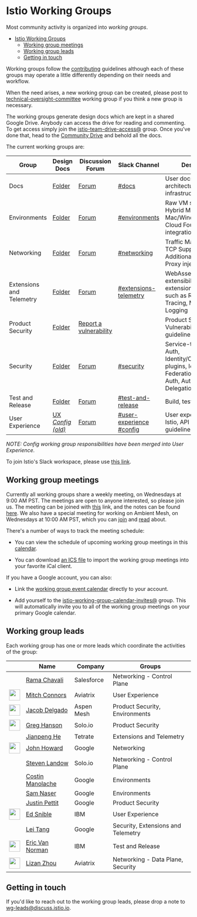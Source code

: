 # Istio Working Groups

Most community activity is organized into *working groups*.

- [Istio Working Groups](#istio-working-groups)
  - [Working group meetings](#working-group-meetings)
  - [Working group leads](#working-group-leads)
  - [Getting in touch](#getting-in-touch)

Working groups follow the [contributing](CONTRIBUTING.md) guidelines although each of these groups may operate a little differently depending on
their needs and workflow.

When the need arises, a new working group can be created, please post to [technical-oversight-committee](https://discuss.istio.io/c/technical-oversight-committee)
working group if you think a new group is necessary.

The working groups generate design docs which are kept in a shared Google Drive.
Anybody can access the drive for reading and commenting. To get access simply join the
[istio-team-drive-access@](https://groups.google.com/forum/#!forum/istio-team-drive-access) group.
Once you've done that, head to the [Community Drive](https://drive.google.com/drive/folders/0ADmbrU7ueGOUUk9PVA) and
behold all the docs.

The current working groups are:

| Group | Design Docs | Discussion Forum | Slack Channel | Description
|-------|-------------|-------|-------|------------
| Docs | [Folder](https://drive.google.com/drive/folders/16Alb6m30ypLbz3iVv2OTjpqUHO8NJIUv) | [Forum](https://discuss.istio.io/c/contributors/docs) | [#docs](https://istio.slack.com/messages/C50V5EATT/) | User docs, information architecture, istio.io infrastructure
| Environments | [Folder](https://drive.google.com/drive/folders/16P5sCnSzEk204LHBKYTkC9jEmgzBJy6x) | [Forum](https://discuss.istio.io/c/environment) | [#environments](https://istio.slack.com/messages/C6KA8TTSS/) |  Raw VM support, Hybrid Mesh, Mac/Windows support, Cloud Foundry integration
| Networking | [Folder](https://drive.google.com/drive/folders/16RDUAJj_LnJM83weyk0WSCeqgtTw8Ogz) | [Forum](https://discuss.istio.io/c/networking) | [#networking](https://istio.slack.com/messages/C38CF1PEC/) | Traffic Management, TCP Support, Additional L7 protocols, Proxy injection
| Extensions and Telemetry | [Folder](https://drive.google.com/drive/folders/16Jl2ASNQ226h5XmXSAtxx78cs1iSEAYQ) | [Forum](https://discuss.istio.io/c/policies-and-telemetry) | [#extensions-telemetry](https://istio.slack.com/messages/C382V8Q92/) | WebAssembly based extensibility, Istio extensions for features such as Rate Limiting, Tracing, Monitoring, Logging
| Product Security | [Folder](https://drive.google.com/drive/folders/16gnkbCgO18zkMIk_IHrE_QV2EFqFWe4R) | [Report a vulnerability](https://istio.io/about/security-vulnerabilities/) | | Product Security: Vulnerability, security guidelines, threats
| Security | [Folder](https://drive.google.com/drive/folders/16eF1aoVnknX1vY853gEIPfoO2-i-FDcU) | [Forum](https://discuss.istio.io/c/security) | [#security](https://istio.slack.com/messages/C3TEGNZ7W/) | Service-to-service Auth, Identity/CA/SecretStore plugins, Identity Federation, End User Auth, Authority Delegation, Auditing
| Test and Release |[Folder](https://drive.google.com/drive/folders/16M0Ba8uT6-1F71NARhddXDdnk-EE4jEn) | [Forum](https://discuss.istio.io/c/test-and-release) |[#test-and-release](https://istio.slack.com/messages/C6FCV6WN4/) | Build, test, release
| User Experience | [UX](https://drive.google.com/drive/folders/16CplcqFZTT-5WXDkpi443-ly2RnnA3C5) [_Config (old)_](https://drive.google.com/drive/folders/16W9uDkzrKJM-E5R7_5TGz-PMsAkkoT1s) | [Forum](https://discuss.istio.io/c/UX) | [#user-experience](https://istio.slack.com/messages/CFTRP8NTW/) [#config](https://istio.slack.com/messages/C7KSV4AHJ/)| User experience across Istio, API and CLI guidelines and support

_NOTE: Config working group responsibilities have been merged into User Experience._

To join Istio's Slack workspace, please use [this link](https://slack.istio.io/).

## Working group meetings

Currently all working groups share a weekly meeting, on Wednesdays at 9:00 AM PST. The meetings are open to anyone interested,
so please join us. The meeting can be joined with [this](https://meet.google.com/qza-pfbq-wne) link, and the notes can be found
[here](https://docs.google.com/document/d/1wsa06GGiq1LEGwhkiPP0FKIZJqdAiue-VeBonWAzAyk/edit). We also have a special meeting
for working on Ambient Mesh, on Wednesdays at 10:00 AM PST, which you can [join](https://meet.google.com/isd-coss-xon)
and [read](https://docs.google.com/document/d/1SMlwliEnthgq7r2PjpLl1kCq3t8rAMbgu6r_lDAXJ0w/edit#heading=h.o8pz6aqnzzgk) about.

There's a number of ways to track the
meeting schedule:

* You can view the schedule of upcoming working group meetings in this [calendar](https://calendar.google.com/calendar/u/1?cid=Y19mZTljZDhkMDkxZDBkNGQyODE4ZDAxYTkzMGRjOTI1ZjAwZDRmOTc5OTVlZmU1MGE4ZDcyNTEyYjI0MTU2OGY1QGdyb3VwLmNhbGVuZGFyLmdvb2dsZS5jb20).

* You can download [an ICS file](https://calendar.google.com/calendar/ical/c_fe9cd8d091d0d4d2818d01a930dc925f00d4f97995efe50a8d72512b241568f5%40group.calendar.google.com/public/basic.ics)
to import the working group meetings into your favorite iCal client.

If you have a Google account, you can also:

* Link the [working group event calendar](https://calendar.google.com/calendar/u/1?cid=Y19mZTljZDhkMDkxZDBkNGQyODE4ZDAxYTkzMGRjOTI1ZjAwZDRmOTc5OTVlZmU1MGE4ZDcyNTEyYjI0MTU2OGY1QGdyb3VwLmNhbGVuZGFyLmdvb2dsZS5jb20)
directly to your account.

* Add yourself to the [istio-working-group-calendar-invites@](https://groups.google.com/forum/#!forum/istio-working-group-calendar-invites) group. This will
automatically invite you to all of the working group meetings on your primary Google calendar.

## Working group leads

Each working group has one or more leads which coordinate the activities of the group:

&nbsp;                                                                               | Name                                               | Company    | Groups
-------------------------------------------------------------------------------------|----------------------------------------------------|------------|-------
&nbsp;                                                                               | [Rama Chavali](https://github.com/ramaraochavali)  | Salesforce | Networking - Control Plane
<img width="30px" src="https://avatars3.githubusercontent.com/u/821270?s=80&v=4">    | [Mitch Connors](https://github.com/therealmitchconnors) | Aviatrix  | User Experience
<img width="30px" src="https://avatars3.githubusercontent.com/u/38300436?s=400&v=4"> | [Jacob Delgado](https://github.com/jacob-delgado)  | Aspen Mesh | Product Security, Environments
<img width="30px" src="https://avatars.githubusercontent.com/u/19473391?s=400&v=4">  | [Greg Hanson](https://github.com/GregHanson)       | Solo.io     | Product Security
&nbsp;                                                                               | [Jianpeng He](https://github.com/zirain)           | Tetrate     | Extensions and Telemetry
<img width="30px" src="https://avatars1.githubusercontent.com/u/623453?s=400&v=4">   | [John Howard](https://github.com/howardjohn)       | Google     | Networking
&nbsp;                                                                               | [Steven Landow](https://github.com/stevenctl)      | Solo.io    | Networking - Control Plane
&nbsp;                                                                               | [Costin Manolache](https://github.com/costinm)     | Google     | Environments
&nbsp;                                                                               | [Sam Naser](https://github.com/monkeyanator)       | Google     | Environments
&nbsp;                                                                               | [Justin Pettit](https://github.com/justinpettit)   | Google     | Product Security
<img width="30px" src="https://avatars3.githubusercontent.com/u/3237651?s=400&v=4">  | [Ed Snible](https://github.com/esnible)            | IBM        | User Experience
&nbsp;                                                                               | [Lei Tang](https://github.com/lei-tang)            | Google     | Security, Extensions and Telemetry
<img width="30px" src="https://avatars1.githubusercontent.com/u/10537847?s=400&v=4"> | [Eric Van Norman](https://github.com/ericvn)       | IBM        | Test and Release
<img width="30px" src="https://avatars0.githubusercontent.com/u/1016047?s=400&v=4">  | [Lizan Zhou](https://github.com/lizan)             | Aviatrix    | Networking - Data Plane, Security
## Getting in touch

If you'd like to reach out to the working group leads, please drop a note to [wg-leads@discuss.istio.io](mailto:wg-leads@discuss.istio.io).
